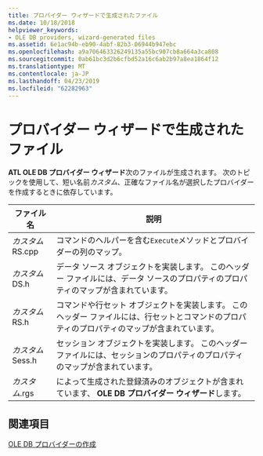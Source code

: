 ```yaml
---
title: プロバイダー ウィザードで生成されたファイル
ms.date: 10/18/2018
helpviewer_keywords:
- OLE DB providers, wizard-generated files
ms.assetid: 6e1ac94b-eb90-4abf-82b3-06944b947ebc
ms.openlocfilehash: a9a706463326249135a55bc907cb8a664a3ca808
ms.sourcegitcommit: 0ab61bc3d2b6cfbd52a16c6ab2b97a8ea1864f12
ms.translationtype: MT
ms.contentlocale: ja-JP
ms.lasthandoff: 04/23/2019
ms.locfileid: "62282963"
---
```

# <a name="provider-wizard-generated-files"></a>プロバイダー ウィザードで生成されたファイル

**ATL OLE DB プロバイダー ウィザード**次のファイルが生成されます。 次のトピックを使用して、短い名前*カスタム*、正確なファイル名が選択したプロバイダーを作成するときに依存しています。

|ファイル名|説明|
|---------------|-----------------|
|*カスタム*RS.cpp|コマンドのヘルパーを含む`Execute`メソッドとプロバイダーの列のマップ。|
|*カスタム*DS.h|データ ソース オブジェクトを実装します。 このヘッダー ファイルには、データ ソースのプロパティのプロパティのマップが含まれています。|
|*カスタム*RS.h|コマンドや行セット オブジェクトを実装します。 このヘッダー ファイルには、行セットとコマンドのプロパティのプロパティのマップが含まれています。|
|*カスタム*Sess.h|セッション オブジェクトを実装します。 このヘッダー ファイルには、セッションのプロパティのプロパティのマップが含まれています。|
|*カスタム*.rgs|によって生成された登録済みのオブジェクトが含まれています、 **OLE DB プロバイダー ウィザード**します。|

## <a name="see-also"></a>関連項目

[OLE DB プロバイダーの作成](../../data/oledb/creating-an-ole-db-provider.md)<br/>
